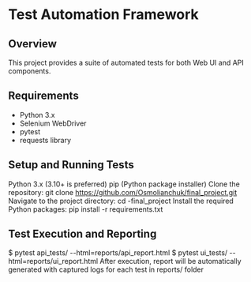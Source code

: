 # Test Automation Framework

## Overview
This project provides a suite of automated tests for both Web UI and API components.

## Requirements
- Python 3.x
- Selenium WebDriver
- pytest
- requests library

## Setup and Running Tests
Python 3.x (3.10+ is preferred)
pip (Python package installer)
Clone the repository: git clone https://github.com/Osmolianchuk/final_project.git
Navigate to the project directory: cd -final_project
Install the required Python packages: pip install -r requirements.txt

## Test Execution and Reporting
$  pytest api_tests/ --html=reports/api_report.html
$  pytest ui_tests/ --html=reports/ui_report.html
After execution, report will be automatically generated with captured logs for each test in reports/ folder
